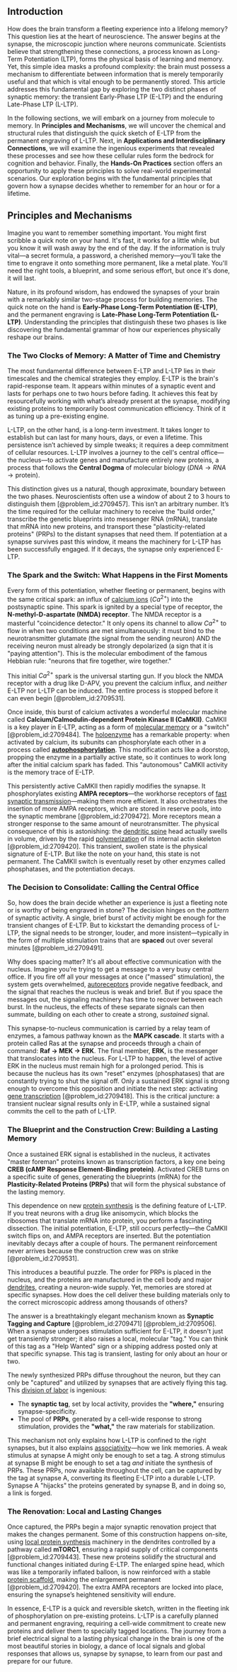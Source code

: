## Introduction
How does the brain transform a fleeting experience into a lifelong memory? This question lies at the heart of neuroscience. The answer begins at the synapse, the microscopic junction where neurons communicate. Scientists believe that strengthening these connections, a process known as Long-Term Potentiation (LTP), forms the physical basis of learning and memory. Yet, this simple idea masks a profound complexity: the brain must possess a mechanism to differentiate between information that is merely temporarily useful and that which is vital enough to be permanently stored. This article addresses this fundamental gap by exploring the two distinct phases of synaptic memory: the transient Early-Phase LTP (E-LTP) and the enduring Late-Phase LTP (L-LTP).

In the following sections, we will embark on a journey from molecule to memory. In **Principles and Mechanisms**, we will uncover the chemical and structural rules that distinguish the quick sketch of E-LTP from the permanent engraving of L-LTP. Next, in **Applications and Interdisciplinary Connections**, we will examine the ingenious experiments that revealed these processes and see how these cellular rules form the bedrock for cognition and behavior. Finally, the **Hands-On Practices** section offers an opportunity to apply these principles to solve real-world experimental scenarios. Our exploration begins with the fundamental principles that govern how a synapse decides whether to remember for an hour or for a lifetime.

## Principles and Mechanisms

Imagine you want to remember something important. You might first scribble a quick note on your hand. It's fast, it works for a little while, but you know it will wash away by the end of the day. If the information is truly vital—a secret formula, a password, a cherished memory—you’ll take the time to engrave it onto something more permanent, like a metal plate. You'll need the right tools, a blueprint, and some serious effort, but once it's done, it will last.

Nature, in its profound wisdom, has endowed the synapses of your brain with a remarkably similar two-stage process for building memories. The quick note on the hand is **Early-Phase Long-Term Potentiation (E-LTP)**, and the permanent engraving is **Late-Phase Long-Term Potentiation (L-LTP)**. Understanding the principles that distinguish these two phases is like discovering the fundamental grammar of how our experiences physically reshape our brains.

### The Two Clocks of Memory: A Matter of Time and Chemistry

The most fundamental difference between E-LTP and L-LTP lies in their timescales and the chemical strategies they employ. E-LTP is the brain's rapid-response team. It appears within minutes of a synaptic event and lasts for perhaps one to two hours before fading. It achieves this feat by resourcefully working with what’s already present at the synapse, modifying existing proteins to temporarily boost communication efficiency. Think of it as tuning up a pre-existing engine.

L-LTP, on the other hand, is a long-term investment. It takes longer to establish but can last for many hours, days, or even a lifetime. This persistence isn’t achieved by simple tweaks; it requires a deep commitment of cellular resources. L-LTP involves a journey to the cell's central office—the nucleus—to activate genes and manufacture entirely new proteins, a process that follows the **Central Dogma** of molecular biology ($DNA \rightarrow RNA \rightarrow \text{protein}$).

This distinction gives us a natural, though approximate, boundary between the two phases. Neuroscientists often use a window of about 2 to 3 hours to distinguish them [@problem_id:2709457]. This isn’t an arbitrary number. It’s the time required for the cellular machinery to receive the "build order," transcribe the genetic blueprints into messenger RNA (mRNA), translate that mRNA into new proteins, and transport these "plasticity-related proteins" (PRPs) to the distant synapses that need them. If potentiation at a synapse survives past this window, it means the machinery for L-LTP has been successfully engaged. If it decays, the synapse only experienced E-LTP.

### The Spark and the Switch: What Happens in the First Moments

Every form of this potentiation, whether fleeting or permanent, begins with the same critical spark: an influx of [calcium ions](@article_id:140034) ($Ca^{2+}$) into the postsynaptic spine. This spark is ignited by a special type of receptor, the **N-methyl-D-aspartate (NMDA) receptor**. The NMDA receptor is a masterful "coincidence detector." It only opens its channel to allow $Ca^{2+}$ to flow in when two conditions are met simultaneously: it must bind to the neurotransmitter glutamate (the signal from the sending neuron) AND the receiving neuron must already be strongly depolarized (a sign that it is "paying attention"). This is the molecular embodiment of the famous Hebbian rule: "neurons that fire together, wire together."

This initial $Ca^{2+}$ spark is the universal starting gun. If you block the NMDA receptor with a drug like D-APV, you prevent the calcium influx, and *neither* E-LTP nor L-LTP can be induced. The entire process is stopped before it can even begin [@problem_id:2709531].

Once inside, this burst of calcium activates a wonderful molecular machine called **Calcium/Calmodulin-dependent Protein Kinase II (CaMKII)**. CaMKII is a key player in E-LTP, acting as a form of [molecular memory](@article_id:162307) or a "switch" [@problem_id:2709484]. The [holoenzyme](@article_id:165585) has a remarkable property: when activated by calcium, its subunits can phosphorylate each other in a process called **[autophosphorylation](@article_id:136306)**. This modification acts like a doorstop, propping the enzyme in a partially active state, so it continues to work long after the initial calcium spark has faded. This "autonomous" CaMKII activity is the memory trace of E-LTP.

This persistently active CaMKII then rapidly modifies the synapse. It phosphorylates existing **AMPA receptors**—the workhorse receptors of [fast synaptic transmission](@article_id:172077)—making them more efficient. It also orchestrates the insertion of more AMPA receptors, which are stored in reserve pools, into the synaptic membrane [@problem_id:2709472]. More receptors mean a stronger response to the same amount of neurotransmitter. The physical consequence of this is astonishing: the [dendritic spine](@article_id:174439) head actually swells in volume, driven by the rapid [polymerization](@article_id:159796) of its internal actin skeleton [@problem_id:2709420]. This transient, swollen state is the physical signature of E-LTP. But like the note on your hand, this state is not permanent. The CaMKII switch is eventually reset by other enzymes called phosphatases, and the potentiation decays.

### The Decision to Consolidate: Calling the Central Office

So, how does the brain decide whether an experience is just a fleeting note or is worthy of being engraved in stone? The decision hinges on the *pattern* of synaptic activity. A single, brief burst of activity might be enough for the transient changes of E-LTP. But to kickstart the demanding process of L-LTP, the signal needs to be stronger, louder, and more insistent—typically in the form of multiple stimulation trains that are **spaced** out over several minutes [@problem_id:2709491].

Why does spacing matter? It's all about effective communication with the nucleus. Imagine you’re trying to get a message to a very busy central office. If you fire off all your messages at once ("massed" stimulation), the system gets overwhelmed, [autoreceptors](@article_id:173897) provide negative feedback, and the signal that reaches the nucleus is weak and brief. But if you space the messages out, the signaling machinery has time to recover between each burst. In the nucleus, the effects of these separate signals can then summate, building on each other to create a strong, *sustained* signal.

This synapse-to-nucleus communication is carried by a relay team of enzymes, a famous pathway known as the **MAPK cascade**. It starts with a protein called Ras at the synapse and proceeds through a chain of command: **Raf $\rightarrow$ MEK $\rightarrow$ ERK**. The final member, **ERK**, is the messenger that translocates into the nucleus. For L-LTP to happen, the level of active ERK in the nucleus must remain high for a prolonged period. This is because the nucleus has its own "reset" enzymes (phosphatases) that are constantly trying to shut the signal off. Only a sustained ERK signal is strong enough to overcome this opposition and initiate the next step: activating [gene transcription](@article_id:155027) [@problem_id:2709418]. This is the critical juncture: a transient nuclear signal results only in E-LTP, while a sustained signal commits the cell to the path of L-LTP.

### The Blueprint and the Construction Crew: Building a Lasting Memory

Once a sustained ERK signal is established in the nucleus, it activates "master foreman" proteins known as transcription factors, a key one being **CREB (cAMP Response Element-Binding protein)**. Activated CREB turns on a specific suite of genes, generating the blueprints (mRNA) for the **Plasticity-Related Proteins (PRPs)** that will form the physical substance of the lasting memory.

This dependence on new [protein synthesis](@article_id:146920) is the defining feature of L-LTP. If you treat neurons with a drug like anisomycin, which blocks the ribosomes that translate mRNA into protein, you perform a fascinating dissection. The initial potentiation, E-LTP, still occurs perfectly—the CaMKII switch flips on, and AMPA receptors are inserted. But the potentiation inevitably decays after a couple of hours. The permanent reinforcement never arrives because the construction crew was on strike [@problem_id:2709531].

This introduces a beautiful puzzle. The order for PRPs is placed in the nucleus, and the proteins are manufactured in the cell body and major [dendrites](@article_id:159009), creating a neuron-wide supply. Yet, memories are stored at specific synapses. How does the cell deliver these building materials only to the correct microscopic address among thousands of others?

The answer is a breathtakingly elegant mechanism known as **Synaptic Tagging and Capture** [@problem_id:2709471] [@problem_id:2709506]. When a synapse undergoes stimulation sufficient for E-LTP, it doesn't just get transiently stronger; it also raises a local, molecular "tag." You can think of this tag as a "Help Wanted" sign or a shipping address posted only at that specific synapse. This tag is transient, lasting for only about an hour or two.

The newly synthesized PRPs diffuse throughout the neuron, but they can only be "captured" and utilized by synapses that are actively flying this tag. This [division of labor](@article_id:189832) is ingenious:
- The **synaptic tag**, set by local activity, provides the **"where,"** ensuring synapse-specificity.
- The pool of **PRPs**, generated by a cell-wide response to strong stimulation, provides the **"what,"** the raw materials for stabilization.

This mechanism not only explains how L-LTP is confined to the right synapses, but it also explains [associativity](@article_id:146764)—how we link memories. A weak stimulus at synapse A might only be enough to set a tag. A strong stimulus at synapse B might be enough to set a tag *and* initiate the synthesis of PRPs. These PRPs, now available throughout the cell, can be captured by the tag at synapse A, converting its fleeting E-LTP into a durable L-LTP. Synapse A "hijacks" the proteins generated by synapse B, and in doing so, a link is forged.

### The Renovation: Local and Lasting Changes

Once captured, the PRPs begin a major synaptic renovation project that makes the changes permanent. Some of this construction happens on-site, using [local protein synthesis](@article_id:162356) machinery in the dendrites controlled by a pathway called **mTORC1**, ensuring a rapid supply of critical components [@problem_id:2709443]. These new proteins solidify the structural and functional changes initiated during E-LTP. The enlarged spine head, which was like a temporarily inflated balloon, is now reinforced with a stable [protein scaffold](@article_id:185546), making the enlargement permanent [@problem_id:2709420]. The extra AMPA receptors are locked into place, ensuring the synapse’s heightened sensitivity will endure.

In essence, E-LTP is a quick and reversible sketch, written in the fleeting ink of phosphorylation on pre-existing proteins. L-LTP is a carefully planned and permanent engraving, requiring a cell-wide commitment to create new proteins and deliver them to specially tagged locations. The journey from a brief electrical signal to a lasting physical change in the brain is one of the most beautiful stories in biology, a dance of local signals and global responses that allows us, synapse by synapse, to learn from our past and prepare for our future.